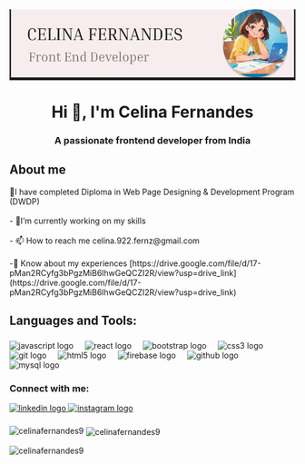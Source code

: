 
<img src="Celinafernandes.png" alt="celina fernandes-frontend developer banner" align="center">


 <h1 align="center">Hi 👋, I'm Celina Fernandes</h1>
<h3 align="center">A passionate frontend developer from India</h3>

<h2 align="left">About me</h2>


<p align="left">🌱I have completed Diploma in Web Page Designing & Development Program (DWDP)<br><br>- 🔭I’m currently working on my skills<br><br>- 📫 How to reach me celina.922.fernz@gmail.com<br><br>-📄 Know about my experiences [https://drive.google.com/file/d/17-pMan2RCyfg3bPgzMiB6lhwGeQCZI2R/view?usp=drive_link](https://drive.google.com/file/d/17-pMan2RCyfg3bPgzMiB6lhwGeQCZI2R/view?usp=drive_link)</p>

###

<h2 align="left">Languages and Tools:</h2>

###

<div align="left">
  <img src="https://cdn.jsdelivr.net/gh/devicons/devicon/icons/javascript/javascript-original.svg" height="40" alt="javascript logo"  />
  <img width="12" />
  <img src="https://cdn.jsdelivr.net/gh/devicons/devicon/icons/react/react-original.svg" height="40" alt="react logo"  />
  <img width="12" />
  <img src="https://cdn.jsdelivr.net/gh/devicons/devicon/icons/bootstrap/bootstrap-original.svg" height="40" alt="bootstrap logo"  />
  <img width="12" />
  <img src="https://cdn.jsdelivr.net/gh/devicons/devicon/icons/css3/css3-original.svg" height="40" alt="css3 logo"  />
  <img width="12" />
  <img src="https://cdn.jsdelivr.net/gh/devicons/devicon/icons/git/git-original.svg" height="40" alt="git logo"  />
  <img width="12" />
  <img src="https://cdn.jsdelivr.net/gh/devicons/devicon/icons/html5/html5-original.svg" height="40" alt="html5 logo"  />
  <img width="12" />
  <img src="https://cdn.jsdelivr.net/gh/devicons/devicon/icons/firebase/firebase-plain.svg" height="40" alt="firebase logo"  />
  <img width="12" />
  <img src="https://cdn.jsdelivr.net/gh/devicons/devicon/icons/github/github-original.svg" height="40" alt="github logo"  />
  <img width="12" />
  <img src="https://cdn.jsdelivr.net/gh/devicons/devicon/icons/mysql/mysql-original.svg" height="40" alt="mysql logo"  />
</div>



<h3 align="left">Connect with me:</h3>



<div align="left">
  <a href="https://www.linkedin.com/in/celina-ferns/" target="_blank">
    <img src="https://raw.githubusercontent.com/maurodesouza/profile-readme-generator/master/src/assets/icons/social/linkedin/default.svg" width="52" height="40" alt="linkedin logo"  />
  </a>
  <a href="https://www.instagram.com/__celiii__22/" target="_blank">
    <img src="https://raw.githubusercontent.com/maurodesouza/profile-readme-generator/master/src/assets/icons/social/instagram/default.svg" width="52" height="40" alt="instagram logo"  />
  </a>
</div>

###

###

<p><img align="left" src="https://github-readme-stats.vercel.app/api/top-langs?username=celinafernandes9&show_icons=true&locale=en&layout=compact" alt="celinafernandes9" /></p>

<p>&nbsp;<img align="center" src="https://github-readme-stats.vercel.app/api?username=celinafernandes9&show_icons=true&locale=en" alt="celinafernandes9" /></p>

<p><img align="center" src="https://github-readme-streak-stats.herokuapp.com/?user=celinafernandes9&" alt="celinafernandes9" /></p>

